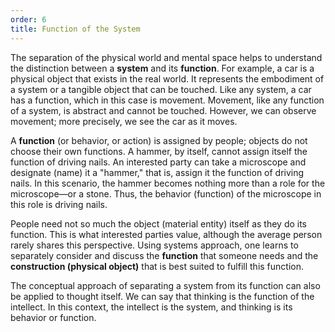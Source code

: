 ```yaml
---
order: 6
title: Function of the System
---
```


The separation of the physical world and mental space helps to understand the distinction between a **system** and its **function**. For example, a car is a physical object that exists in the real world. It represents the embodiment of a system or a tangible object that can be touched. Like any system, a car has a function, which in this case is movement. Movement, like any function of a system, is abstract and cannot be touched. However, we can observe movement; more precisely, we see the car as it moves.

A **function** (or behavior, or action) is assigned by people; objects do not choose their own functions. A hammer, by itself, cannot assign itself the function of driving nails. An interested party can take a microscope and designate (name) it a "hammer," that is, assign it the function of driving nails. In this scenario, the hammer becomes nothing more than a role for the microscope—or a stone. Thus, the behavior (function) of the microscope in this role is driving nails.

People need not so much the object (material entity) itself as they do its function. This is what interested parties value, although the average person rarely shares this perspective. Using systems approach, one learns to separately consider and discuss the **function** that someone needs and the **construction (physical object)** that is best suited to fulfill this function.

The conceptual approach of separating a system from its function can also be applied to thought itself. We can say that thinking is the function of the intellect. In this context, the intellect is the system, and thinking is its behavior or function.
